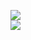 [![](https://img.shields.io/badge/Made%20With-Github%20Spray-lightgrey.svg?style=for-the-badge&logo=github)](https://github.com/Annihil/github-spray#9184)  
[![](https://i.imgur.com/2DrTn0Z.gif)](https://github.com/Annihil/github-spray)